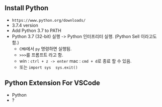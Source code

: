 ## Install Python
- `https://www.python.org/downloads/`
- 3.7.4 version
- Add Python 3.7 to PATH
- Python 3.7 (32-bit) 실행 -> Python 인터프리터 실행. (Python Sell 이라고도 함.)
  - `CMD`에서 `py` 명령하면 실행됨.
  - `>>>`를 프롬프트 라고 함.
  - win : `ctrl + z -> enter` mac : `cmd + d`로 종료 할 수 있음.
  - 또는 `import sys  sys.exit()`
  
## Python Extension For VSCode
- Python
- ?